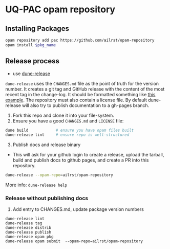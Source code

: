 

# UQ-PAC  opam repository


## Installing Packages

```sh
opam repository add pac https://github.com/ailrst/opam-repository
opam install $pkg_name
```

## Release process

- use [dune-release](https://github.com/tarides/dune-release)

`dune-release` uses the `CHANGES.md` file as the point of truth for the version number.
It creates a git tag and GitHub release with the content of the most recent tag in the change-log. 
It should be formatted something like [this example](https://raw.githubusercontent.com/UQ-PAC/aslp-rpc/refs/heads/main/CHANGES.md).
The repository must also contain a license file. By default dune-release will also try to publish
documentation to a gh-pages branch.

1. Fork this repo and clone it into your file-system.
2. Ensure you have a good `CHANGES.md` and `LICENSE` file:

```sh
dune build            # ensure you have opam files built
dune-release lint     # ensure repo is well-structured
```
  
3. Publish docs and release binary

- This will ask for your github login to create a release, upload the tarball, build and publish docs to github pages, and create a 
PR into this repository.

```sh
dune-release --opam-repo=ailrst/opam-repository
```

More info: `dune-release help`

### Release without publishing docs

1. Add entry to CHANGES.md, update package version numbers

```
dune-release lint
dune-release tag
dune-release distrib
dune-release publish
dune-release opam pkg
dune-release opam submit  --opam-repo=ailrst/opam-repository
```
